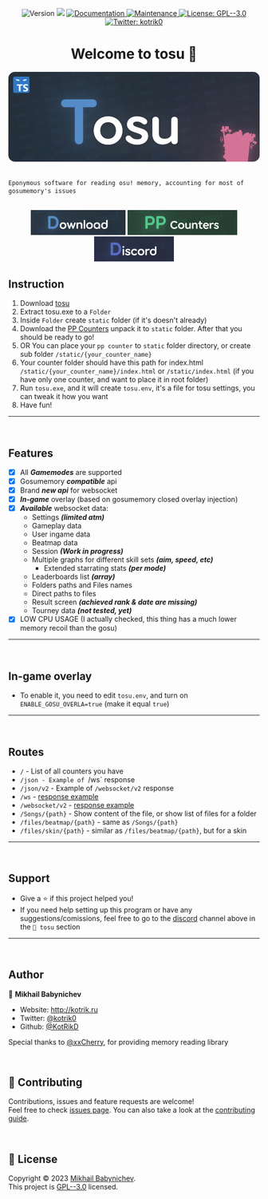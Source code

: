 <p align="center">
  <img alt="Version" src="https://img.shields.io/github/release/KotRikD/tosu.svg?style=for-the-badge" />
  <img src="https://img.shields.io/badge/node-%3E%3D18.14.2-blue.svg?style=for-the-badge&logo=node.js&logoColor=white" />
  <a href="https://github.com/KotRikD/tosu#readme" target="_blank">
    <img alt="Documentation" src="https://img.shields.io/badge/documentation-yes-brightgreen.svg?style=for-the-badge" />
  </a>
  <a href="https://github.com/KotRikD/tosu/graphs/commit-activity" target="_blank">
    <img alt="Maintenance" src="https://img.shields.io/badge/Maintained%3F-yes-green.svg?style=for-the-badge" />
  </a>
  <a href="https://github.com/KotRikD/tosu/blob/master/LICENSE" target="_blank">
    <img alt="License: GPL--3.0" src="https://img.shields.io/github/license/KotRikD/tosu?style=for-the-badge" />
  </a>
  <a href="https://twitter.com/kotrik0" target="_blank">
    <img alt="Twitter: kotrik0" src="https://img.shields.io/badge/kotrik0-1DA1F2?style=for-the-badge&logo=twitter&logoColor=white" />
  </a>
</p>


<h1 align="center">Welcome to tosu 👋</h1>
<div align="center">
<img src=".github/logo.png" />
</div>

<br>

```text
Eponymous software for reading osu! memory, accounting for most of gosumemory's issues
```

<br>

<div  align="center">
<a href="https://github.com/KotRikD/tosu/releases/latest"><img src=".github/btn-dl.jpg" /></a>
<a href="#"><img src=".github/btn-pp.jpg" /></a>
<a href="https://discord.gg/WX7BTs8kwh"><img src=".github/btn-ds.jpg" /></a>
</div>


Instruction
---
1. Download [tosu](https://github.com/KotRikD/tosu/releases/latest)
2. Extract tosu.exe to a `Folder`
3. Inside `Folder` create `static` folder (if it's doesn't already)
4. Download the [PP Counters](https://github.com/l3lackShark/static) unpack it to `static` folder. After that you should be ready to go!
5. OR You can place your `pp counter` to `static` folder directory, or create sub folder `/static/{your_counter_name}`
6. Your counter folder should have this path for index.html `/static/{your_counter_name}/index.html` or `/static/index.html` (if you have only one counter, and want to place it in root folder)
7. Run `tosu.exe`, and it will create `tosu.env`, it's a file for tosu settings, you can tweak it how you want
8. Have fun!

---

<br>

Features
---
- [x] All _**Gamemodes**_ are supported
- [x] Gosumemory _**compatible**_ api
- [X] Brand _**new api**_ for websocket
- [x] _**In-game**_ overlay (based on gosumemory closed overlay injection)
- [x] _**Available**_ websocket data:
  - Settings _**(limited atm)**_
  - Gameplay data
  - User ingame data
  - Beatmap data
  - Session _**(Work in progress)**_
  - Multiple graphs for different skill sets _**(aim, speed, etc)**_
    - Extended starrating stats _**(per mode)**_ 
  - Leaderboards list _**(array)**_
  - Folders paths and Files names
  - Direct paths to files
  - Result screen _**(achieved rank & date are missing)**_
  - Tourney data _**(not tested, yet)**_
- [X] LOW CPU USAGE (I actually checked, this thing has a much lower memory recoil than the gosu)
---

<br>

In-game overlay
---
- To enable it, you need to edit `tosu.env`, and turn on `ENABLE_GOSU_OVERLA=true` (make it equal `true`)
---

<br>

Routes
---
- `/` - List of all counters you have
- `/json - Example of `/ws` response
- `/json/v2` - Example of `/websocket/v2` response
- `/ws` - [response example]([https://github.com/KotRikD/tosu/releases/latest](https://github.com/KotRikD/tosu/wiki/v1-websocket-api-response))
- `/websocket/v2` - [response example]([https://github.com/KotRikD/tosu/releases/latest](https://github.com/KotRikD/tosu/wiki/v2-websocket-api-response))
- `/Songs/{path}` - Show content of the file, or show list of files for a folder
- `/files/beatmap/{path}` - same as `/Songs/{path}`
- `/files/skin/{path}` - similar as `/files/beatmap/{path}`, but for a skin
---


<br />

Support
---
- Give a ⭐️ if this project helped you!
- If you need help setting up this program or have any suggestions/comissions, feel free to go to the [discord](https://discord.gg/WX7BTs8kwh) channel above in the `🔵 tosu` section
---

<br />

## Author
👤 **Mikhail Babynichev**
* Website: http://kotrik.ru
* Twitter: [@kotrik0](https://twitter.com/kotrik0)
* Github: [@KotRikD](https://github.com/KotRikD)

Special thanks to [@xxCherry](https://github.com/xxCherry), for providing memory reading library

<br />

## 🤝 Contributing

Contributions, issues and feature requests are welcome!<br />Feel free to check [issues page](https://github.com/KotRikD/tosu/issues). You can also take a look at the [contributing guide](https://github.com/KotRikD/tosu/blob/master/CONTRIBUTING.md).

<br />

## 📝 License

Copyright © 2023 [Mikhail Babynichev](https://github.com/KotRikD).<br />
This project is [GPL--3.0](https://github.com/KotRikD/tosu/blob/master/LICENSE) licensed.
